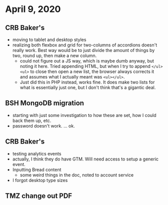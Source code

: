 # April 9, 2020

## CRB Baker's
- moving to tablet and desktop styles
- realizing both flexbox and grid for two-columns of accordions doesn't really work. Best way would be to just divide the amount of things by two, round up, then make a new column. 
  - could not figure out a JS way, which is maybe dumb anyway, but noting it here. Tried appending HTML, but when I try to append `</ul><ul>` to close then open a new list, the browser always corrects it and assumes what I actually meant was `<ul></ul>`.
  - Just did this in PHP instead, works fine. It does make two lists for what is essentially just one, but I don't think that's a gigantic deal. 

## BSH MongoDB migration
- starting with just some investigation to how these are set, how I could back them up, etc. 
- password doesn't work. ... ok.

## CRB Baker's
- testing analytics events
- actually, I think they do have GTM. Will need access to setup a generic event.
- Inputting Bread content
  - some weird things in the doc, noted to account service
- I forgot desktop type sizes

## TMZ change out PDF